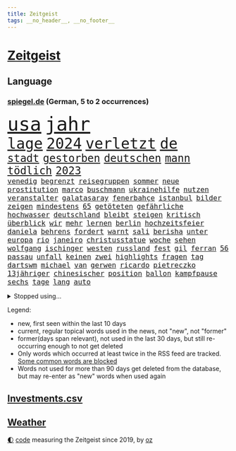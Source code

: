 ```yaml
---
title: Zeitgeist
tags: __no_header__, __no_footer__
---
```


# [Zeitgeist](https://oliz.io/zeitgeist/)

## Language

<h3><a href="https://www.spiegel.de" target="_blank">spiegel.de</a> (German, 5 to 2 occurrences)</h3>
<p style="font-family:monospace">
<span style="font-size:32pt"><a href="news_links.html#usa" class="current">usa</a></span>
<span style="font-size:32pt"><a href="news_links.html#jahr" class="current">jahr</a></span>
<br>
<span style="font-size:25pt"><a href="news_links.html#lage" class="current">lage</a></span>
<span style="font-size:25pt"><a href="news_links.html#2024" class="current">2024</a></span>
<span style="font-size:25pt"><a href="news_links.html#verletzt" class="current">verletzt</a></span>
<span style="font-size:25pt"><a href="news_links.html#de" class="current">de</a></span>
<br>
<span style="font-size:18pt"><a href="news_links.html#stadt" class="current">stadt</a></span>
<span style="font-size:18pt"><a href="news_links.html#gestorben" class="current">gestorben</a></span>
<span style="font-size:18pt"><a href="news_links.html#deutschen" class="current">deutschen</a></span>
<span style="font-size:18pt"><a href="news_links.html#mann" class="current">mann</a></span>
<span style="font-size:18pt"><a href="news_links.html#tödlich" class="current">tödlich</a></span>
<span style="font-size:18pt"><a href="news_links.html#2023" class="current">2023</a></span>
<br>
<span style="font-size:12pt"><a href="news_links.html#venedig" class="current">venedig</a></span>
<span style="font-size:12pt"><a href="news_links.html#begrenzt" class="new">begrenzt</a></span>
<span style="font-size:12pt"><a href="news_links.html#reisegruppen" class="current">reisegruppen</a></span>
<span style="font-size:12pt"><a href="news_links.html#sommer" class="current">sommer</a></span>
<span style="font-size:12pt"><a href="news_links.html#neue" class="current">neue</a></span>
<span style="font-size:12pt"><a href="news_links.html#prostitution" class="current">prostitution</a></span>
<span style="font-size:12pt"><a href="news_links.html#marco" class="current">marco</a></span>
<span style="font-size:12pt"><a href="news_links.html#buschmann" class="current">buschmann</a></span>
<span style="font-size:12pt"><a href="news_links.html#ukrainehilfe" class="current">ukrainehilfe</a></span>
<span style="font-size:12pt"><a href="news_links.html#nutzen" class="current">nutzen</a></span>
<span style="font-size:12pt"><a href="news_links.html#veranstalter" class="current">veranstalter</a></span>
<span style="font-size:12pt"><a href="news_links.html#galatasaray" class="current">galatasaray</a></span>
<span style="font-size:12pt"><a href="news_links.html#fenerbahçe" class="new">fenerbahçe</a></span>
<span style="font-size:12pt"><a href="news_links.html#istanbul" class="current">istanbul</a></span>
<span style="font-size:12pt"><a href="news_links.html#bilder" class="current">bilder</a></span>
<span style="font-size:12pt"><a href="news_links.html#zeigen" class="current">zeigen</a></span>
<span style="font-size:12pt"><a href="news_links.html#mindestens" class="current">mindestens</a></span>
<span style="font-size:12pt"><a href="news_links.html#65" class="current">65</a></span>
<span style="font-size:12pt"><a href="news_links.html#getöteten" class="current">getöteten</a></span>
<span style="font-size:12pt"><a href="news_links.html#gefährliche" class="current">gefährliche</a></span>
<span style="font-size:12pt"><a href="news_links.html#hochwasser" class="new">hochwasser</a></span>
<span style="font-size:12pt"><a href="news_links.html#deutschland" class="current">deutschland</a></span>
<span style="font-size:12pt"><a href="news_links.html#bleibt" class="current">bleibt</a></span>
<span style="font-size:12pt"><a href="news_links.html#steigen" class="current">steigen</a></span>
<span style="font-size:12pt"><a href="news_links.html#kritisch" class="current">kritisch</a></span>
<span style="font-size:12pt"><a href="news_links.html#überblick" class="current">überblick</a></span>
<span style="font-size:12pt"><a href="news_links.html#wir" class="current">wir</a></span>
<span style="font-size:12pt"><a href="news_links.html#mehr" class="current">mehr</a></span>
<span style="font-size:12pt"><a href="news_links.html#lernen" class="current">lernen</a></span>
<span style="font-size:12pt"><a href="news_links.html#berlin" class="current">berlin</a></span>
<span style="font-size:12pt"><a href="news_links.html#hochzeitsfeier" class="new">hochzeitsfeier</a></span>
<span style="font-size:12pt"><a href="news_links.html#daniela" class="new">daniela</a></span>
<span style="font-size:12pt"><a href="news_links.html#behrens" class="current">behrens</a></span>
<span style="font-size:12pt"><a href="news_links.html#fordert" class="current">fordert</a></span>
<span style="font-size:12pt"><a href="news_links.html#warnt" class="current">warnt</a></span>
<span style="font-size:12pt"><a href="news_links.html#sali" class="new">sali</a></span>
<span style="font-size:12pt"><a href="news_links.html#berisha" class="new">berisha</a></span>
<span style="font-size:12pt"><a href="news_links.html#unter" class="current">unter</a></span>
<span style="font-size:12pt"><a href="news_links.html#europa" class="current">europa</a></span>
<span style="font-size:12pt"><a href="news_links.html#rio" class="current">rio</a></span>
<span style="font-size:12pt"><a href="news_links.html#janeiro" class="current">janeiro</a></span>
<span style="font-size:12pt"><a href="news_links.html#christusstatue" class="new">christusstatue</a></span>
<span style="font-size:12pt"><a href="news_links.html#woche" class="current">woche</a></span>
<span style="font-size:12pt"><a href="news_links.html#sehen" class="current">sehen</a></span>
<span style="font-size:12pt"><a href="news_links.html#wolfgang" class="current">wolfgang</a></span>
<span style="font-size:12pt"><a href="news_links.html#ischinger" class="new">ischinger</a></span>
<span style="font-size:12pt"><a href="news_links.html#westen" class="current">westen</a></span>
<span style="font-size:12pt"><a href="news_links.html#russland" class="current">russland</a></span>
<span style="font-size:12pt"><a href="news_links.html#fest" class="current">fest</a></span>
<span style="font-size:12pt"><a href="news_links.html#gil" class="current">gil</a></span>
<span style="font-size:12pt"><a href="news_links.html#ferran" class="new">ferran</a></span>
<span style="font-size:12pt"><a href="news_links.html#56" class="current">56</a></span>
<span style="font-size:12pt"><a href="news_links.html#passau" class="current">passau</a></span>
<span style="font-size:12pt"><a href="news_links.html#unfall" class="current">unfall</a></span>
<span style="font-size:12pt"><a href="news_links.html#keinen" class="current">keinen</a></span>
<span style="font-size:12pt"><a href="news_links.html#zwei" class="current">zwei</a></span>
<span style="font-size:12pt"><a href="news_links.html#highlights" class="current">highlights</a></span>
<span style="font-size:12pt"><a href="news_links.html#fragen" class="current">fragen</a></span>
<span style="font-size:12pt"><a href="news_links.html#tag" class="current">tag</a></span>
<span style="font-size:12pt"><a href="news_links.html#dartswm" class="current">dartswm</a></span>
<span style="font-size:12pt"><a href="news_links.html#michael" class="current">michael</a></span>
<span style="font-size:12pt"><a href="news_links.html#van" class="current">van</a></span>
<span style="font-size:12pt"><a href="news_links.html#gerwen" class="new">gerwen</a></span>
<span style="font-size:12pt"><a href="news_links.html#ricardo" class="new">ricardo</a></span>
<span style="font-size:12pt"><a href="news_links.html#pietreczko" class="new">pietreczko</a></span>
<span style="font-size:12pt"><a href="news_links.html#13jähriger" class="current">13jähriger</a></span>
<span style="font-size:12pt"><a href="news_links.html#chinesischer" class="current">chinesischer</a></span>
<span style="font-size:12pt"><a href="news_links.html#position" class="current">position</a></span>
<span style="font-size:12pt"><a href="news_links.html#ballon" class="current">ballon</a></span>
<span style="font-size:12pt"><a href="news_links.html#kampfpause" class="new">kampfpause</a></span>
<span style="font-size:12pt"><a href="news_links.html#sechs" class="current">sechs</a></span>
<span style="font-size:12pt"><a href="news_links.html#tage" class="current">tage</a></span>
<span style="font-size:12pt"><a href="news_links.html#lang" class="current">lang</a></span>
<span style="font-size:12pt"><a href="news_links.html#auto" class="current">auto</a></span>
</p>
<details>
<summary>Stopped using...</summary>
<p class="former" style="font-size:12pt">
mailand(1165) turnier(1165) wirkte(1165) einwohner(1162) gäste(1162) mittwoch(1162) schlimm(1162) waffen(1162) wettbewerb(1162) ebenfalls(1161) gerüchte(1161) kurs(1161) quartal(1161) weiteres(1161) führende(1160) geflüchteten(1160) kabinett(1160) myanmar(1160) richten(1160) sekunden(1160) unabhängige(1160) äußern(1160) entgegen(1159) großteil(1159) nachfolge(1159) paul(1159) stolz(1159) teilnehmen(1159) usregierung(1159) verwirrung(1159) deutliche(1158) entlassung(1158) jury(1158) spdpolitiker(1158) zurzeit(1158) 44(1157) botschaft(1157) künftigen(1157) löhne(1157) nationen(1157) rainer(1157) software(1157) staatschef(1157) übergeben(1157) 12(1156) beschwerde(1156) bremen(1156) christine(1156) favoriten(1156) lebensmittel(1156) red(1156) vermehrt(1156) verzweifelt(1156) wales(1156) williams(1156) 04(1155) berufung(1155) brief(1155) radikal(1155) widerspruch(1155) babys(1154) dachte(1154) englischen(1154) gesamte(1154) gesunken(1154) pocht(1154) standen(1154) altes(1153) blockiert(1153) unterricht(1153) unterstützer(1153) übt(1153) album(1152) internen(1152) klären(1152) mönchengladbach(1152) wären(1152) brauchte(1151) pressestimmen(1151) trennung(1151) träumen(1151) untersuchen(1151) werder(1151) bus(1150) wirtschaftlichen(1150) übernahme(1150) demonstrationen(1149) ursachen(1149) abgehört(1148) fußballprofi(1148) harte(1148) restaurants(1148) vorstoß(1148) dar(1147) sperrt(1147) zeichen(1146) 1500(1145) bande(1145) moment(1145) extremen(1144) ausgeliefert(1143) weite(1143) einreise(1142) ermittlern(1142) konkrete(1141) presse(1141) ministerium(1140) offenbart(1140) pkw(1140) schnellen(1140) skeptisch(1140) nase(1139) regelung(1139) wahrscheinlich(1139) weckt(1139) hinten(1138) letztes(1138) sitzung(1138) abgelehnt(1137) erschießt(1137) politikerin(1137) müsste(1136) auflagen(1135) katar(1135) konferenz(1135) katholischen(1132) vorgegangen(1131) klimaziele(1129) rentner(1129) wendet(1129) klasse(1128) gelandet(1127) begrüßt(1126) herausforderung(1120) schock(1117) empfangen(1109) missbrauchs(1102) sammeln(1101) dankt(1075) vormarsch(1027) bewirbt(990) verlag(973) finanziert(957) lebensmitteln(899) belastung(896) insbesondere(877) verurteilung(876) konzerns(852) unterdrückung(850) befreiung(832) papiere(829) gewandt(821) abtreibung(804) bekräftigt(804) fdppolitiker(796) fachkräfte(795) vermitteln(790) einschätzungen(789) zentralen(787) studenten(782) verbraucherpreise(777) gletscher(756) verabschieden(728) verletzung(728) 87(722) ersatz(711) getreten(708) verkündete(704) kitas(703) lemke(702) steffi(702) verringern(699) geschenk(690) spielern(687) entführung(686) transparenz(664) versagen(656) schildern(650) fern(645) fünften(644) schneiden(641) gefangenschaft(635) 34(632) zugegeben(632) eingetroffen(630) iranische(629) koch(628) prominenter(627) dilemma(626) lohn(623) königsklasse(617) pole(616) wall(615) durchsuchen(608) zusätzlich(605) regieren(591) filialen(588) jubel(580) 2026(576) computer(567) bgh(561) stockholm(559) kandidat(556) bedarf(554) sexuell(548) gegenzug(546) drin(545) schwimmen(536) partnerin(534) deutsch(527) verzeichnet(527) verkehrsministerium(526) 27jährige(523) entfernen(519) nennen(519) ausgewertet(518) usmilitär(518) verträge(509) fpö(508) drohnenangriff(501) schlimmeres(499) nachhaltigkeit(495) aufstand(491) nation(491) mithalten(490) ganzes(480) sicherer(478) überreste(469) fische(468) verurteilter(468) eingreifen(467) tagelang(467) telekom(467) stephan(465) erzielte(462) kita(458) drohung(447) nationaltrainer(446) kurswechsel(442) schottische(442) scheinbar(439) härtesten(433) wohnungsbau(432) eineinhalb(428) sparkurs(428) bergen(427) belege(425) kulissen(425) prien(424) männliche(422) verurteilten(422) übergewicht(420) meldungen(417) höchst(414) lateinamerika(411) parallel(411) erfolgsrezept(405) hunderten(405) vodafone(402) leere(401) spacex(401) kritisierten(396) pistole(396) äußerung(396) bamberg(393) bedienen(393) abbauen(388) infantino(387) verbrenner(386) mitgliedern(380) abwehr(378) russell(378) abgründe(377) gianni(377) 47(375) überprüfen(375) wahren(367) strafanzeige(366) kurzzeitig(365) abhilfe(361) arbeitsplätze(360) fachkräften(360) ubahn(359) reichsbürger(357) ähnliche(354) vergab(350) krawallen(346) erfährt(345) 28jähriger(342) applaus(340) untersagen(339) emotionale(338) erfolgreiche(337) kreativer(337) demonstriert(335) springen(332) 31jährige(330) sorgten(330) umweltministerin(330) mischt(329) ricarda(329) rivale(328) geschäften(325) fatalen(324) menschlichen(324) temperatur(324) zwingt(324) linda(322) junta(321) leopard(320) siege(317) losgegangen(316) cumexskandal(312) gravierende(312) aufbauen(311) niederländischen(311) angemessen(309) geständnis(308) pilotprojekt(305) angemeldet(304) 140(303) karin(303) generäle(302) media(301) parteispitze(301) verzögerung(300) 130(299) elektrisch(296) saintgermain(295) überschattet(295) bemühen(292) detail(290) warnte(285) autoindustrie(284) feinstaub(284) hamilton(284) lewis(284) vereinten(283) verlegen(280) beigetragen(278) rekonstruieren(278) chemikalien(276) energiepreisbremsen(276) gestreikt(276) laune(276) mischung(276) vorfahren(276) handelte(275) verstappen(275) wallace(275) kreuz(274) angenommen(273) betreiben(273) verwüstet(272) gesprächen(270) gesunde(269) transformation(268) qualifying(267) ferrari(266) kartellamt(266) spektakulärer(266) dürren(265) geschwächt(261) niederländischer(261) bundesligist(259) parlamentswahlen(259) mitgründer(258) f(257) astronomie(254) spezialisten(254) diplomatische(253) ac(252) drama(252) rohstoff(250) aussterben(249) imran(249) sofortiger(246) mädchens(245) drohte(244) behaupten(243) gesundheitlichen(241) kleinflugzeug(241) verlobt(240) durchschnittlich(239) schottischen(239) 2010(238) konrad(238) leclerc(238) unterbricht(238) kosovo(237) reue(237) durchgesetzt(236) absolute(235) depp(235) stolpern(235) versuchter(234) niedergestochen(233) fühle(232) söldner(232) horror(230) kennedy(230) nachts(230) erging(224) mitarbeitenden(224) großrazzia(223) bka(221) straßenverkehr(221) gefangenenaustausch(219) erzieher(215) formuliert(215) menschenmenge(215) erbschaftsteuer(214) gegenschlag(214) schlägerei(214) aufsteiger(211) etablierten(211) expertengremium(211) 83(209) rechnung(209) taktik(208) leuten(207) militante(207) zeitungen(207) füße(206) todesfälle(206) gehandelt(202) 9(200) diplomatischen(200) psychische(200) migrationsdebatte(197) natürliche(197) popp(197) chaotischen(196) rekorde(194) rocky(194) partien(193) ankurbeln(192) gegenmittel(192) conference(191) 29jährige(190) beckenbauer(190) gerücht(190) hitzewellen(190) objekte(188) ämtern(188) lukas(187) fotografieren(184) genießt(184) ngos(182) schlucht(181) frühestens(180) beseitigen(179) aufgetreten(178) frauenfußball(178) kurti(178) wal(178) kette(177) model(177) spotify(177) zwischenfall(177) älterer(177) schirdewan(175) verrückt(175) moschee(174) leo(173) basis(172) vertraut(172) überlegen(172) asylstreit(170) havertz(169) schwamm(169) geheimen(168) langjährigen(168) spezielles(167) abends(166) ankunft(166) killer(166) kohlenstoff(166) neudelhi(166) erzwingen(165) platziert(165) antisemitismusbeauftragte(164) gesellschaftliche(164) standuppaddling(164) vox(164) amazonas(163) vorlegen(163) weltspitze(163) awards(162) verleiht(161) gequält(160) sensationell(160) abu(159) fahnden(157) standorte(157) cduchefs(156) flieger(155) iraner(155) liebeserklärung(154) tiefsee(154) variante(153) vermieden(153) verunsicherung(153) entfacht(151) kippe(150) verräter(150) gratulierte(149) gutachter(148) global(147) vermittelt(147) ausfällt(146) kirchen(146) militärisch(146) kühlen(145) dominanz(144) helgoland(144) therapie(144) bolsonaro(143) dhabi(143) g20gipfel(143) jair(143) himmelskörper(142) neugeborenen(142) ausgetauscht(141) autofrei(141) geklettert(141) hannes(141) antwortet(139) glamour(139) kriegsende(139) bremste(138) siebzigern(138) bemerkenswert(137) emden(137) comedy(136) di(136) gesellschaften(136) krisentreffen(136) adenauer(135) nationalspielerinnen(134) schmerzensgeld(134) öffnungszeiten(134) geglückt(133) mittelalter(133) verhinderten(132) 51jährige(131) einbürgerung(131) entkam(131) expartnerin(131) rechtsextremist(131) stritten(131) folter(130) höxter(130) psyche(130) butter(128) spürbare(127) übermäßig(127) blatt(126) reisenden(126) schaf(126) albtraum(125) einsteigen(125) ergebnissen(125) fahrverbot(124) gottschalk(124) jetski(124) rätselt(124) zweifelt(124) airport(123) forschenden(123) mobiles(123) abgerissen(122) kindesmissbrauch(122) herstellung(121) nationalgarde(121) rasche(121) antónio(120) dfbteams(120) dich(120) fußballgeschichte(119) gehetzt(118) verbrauchen(118) angefahren(117) usrapper(117) militärhilfe(116) militärjunta(116) reinen(116) thesen(116) tätig(116) wohnmobile(116) ewigen(115) schild(115) treibstoff(115) vertritt(115) effekte(114) 01(113) rechtspopulist(113) saisonsieg(113) zinserhöhungen(113) überraschendes(113) austria(112) betrogen(112) inside(112) überfallen(112) posts(111) tänzer(111) verzockt(111) zigtausende(111) überwacht(111) 42(110) bevorsteht(110) mannschaften(110) klimafonds(109) sittenwächtern(109) wmaus(109) angezogen(108) astronomen(108) topstürmer(108) mehrwertsteuer(107) sangen(107) usamerikanerin(107) american(106) anarchokapitalist(106) erschöpft(106) freilassen(106) 03(105) roter(105) grundschulen(104) dreijährige(103) panikattacken(103) wertung(102) atp(101) flüchtigen(101) konsequent(101) säugling(101) mumien(100) netzwerken(100) rätselhafte(100) umverteilung(100) auswirkt(99) schreckliches(99) bundesligaspiel(98) rtl(98) harmlos(97) vergewaltigungsvorwürfe(97) bundesfinanzministerium(96) schuldfähig(94) sicherungsverwahrung(94) wilfried(94) hurrikan(93) jahrhunderts(93) kampfsportgruppe(93) sticht(92) a$ap(91) auktionshaus(91) dröge(91) minimal(91) quelle(91) strahlen(91) total(91) verschenkt(91) vettel(91) 71(90) cyberkriminelle(90) motiviert(90) arbeitszeiten(89) brachialer(89) bricsgruppe(89) krisengipfel(89) nszeit(89) unbehelligt(89) übergriffigen(89) abmahnung(88) jahrhunderten(88) schlagerstar(88) unabhängig(88) verfahrens(88) verhaltenes(88) letztlich(87) archäologen(86) bunt(86) interessenverbände(86) privatleben(86) prothese(86) toyota(86) weste(86) allgemein(85) aufwenden(85) ausgebootet(85) bars(85) bekanntwerden(85) doppelspitze(85) erinnerungskultur(85) frisches(85) kalb(85) rettern(85) ungewisse(85) ausgangssperre(84) ehrlichkeit(84) gastronomie(84) menschenhändler(84) mietern(84) mützenich(84) nachdenklich(84) pflichtsieg(84) rolf(84) tadelt(83) vollstreckt(83) derlei(82) ecke(82) lindern(82) son(82) terry(82) verfassungsrichter(82) bundesfinanzminister(81) empfindliche(81) entladen(81) pyramide(81) selbstbewusstsein(81) videoanalyse(81) bradley(80) cooper(80) exradprofi(80) geworben(80) gou(80) host(80) kickl(80) maestro(80) militärmanöver(80) politikwechsel(80) ullrich(80) chile(79) schnelles(79) sechziger(79) winters(79) aufgebrochen(78) geheiratet(78) nachgedacht(78) nette(78) 5g(77) jahrtausendealte(77) kehrtwende(77) tonight(77) ultimative(77) bejubelt(76) cybersicherheit(76) kubicki(76) ezigaretten(75) verfassungsschützer(75) verliebt(75) abfuhr(74) bundesverband(74) chip(74) co₂ausstoß(74) gelobt(74) krankenhausessen(74) arddoku(73) außerplanmäßig(73) beurteilt(73) dankbar(73) fasst(73) gefängnisstrafen(73) kaffeemaschinen(73) pinto(73) rui(73) schieflage(73) schwäbischen(73) stresstest(73) tabakkonzern(73) vogelgrippe(73) bulls(72) demokratischer(72) formel1saison(72) passion(72) tatenlos(72) wrackteile(72) agierten(71) bullys(71) gestiegene(71) seeblockade(71) xl(71) außenbecken(70) linkenpolitiker(70) schenkt(70) unogipfel(70) weiterleben(70) auskommen(69) ausstellung(69) entkräften(69) momentan(69) verbraucherzentrale(69) älterwerden(69) denver(68) eingerichtet(68) halfen(68) hinterlässt(68) klebstoff(68) mögliches(68) popkultur(68) regulären(68) ausgegangen(67) beatles(67) journal(67) spiegelleser(67) vierjährige(67) 43(66) furcht(66) risikogruppen(66) wilderei(66) angeschlossen(65) eiskanal(65) prekär(65) strafstoß(65) unternehmens(65) zuverlässig(65) adnoc(64) asyldebatte(64) euparlaments(64) guirassy(64) serhou(64) tennisspieler(64) vorausgegangen(64) ölriese(64) beleidigen(63) billige(63) ebay(63) gelitten(63) generalmusikdirektor(63) nachhaltiger(63) schienennetz(63) visum(63) aktiven(62) eugelder(62) kundgebungen(62) mobilfunknetze(62) stilisieren(62) tresen(62) verleihen(62) gedrosselt(61) geldautomatensprenger(61) geldautomatensprengern(61) siebzigerjahre(61) totgeglaubten(61) uaw(61) gewünschten(60) grünenfraktionschefin(60) landespolitiker(60) polizeibekannt(60) rotem(60) tsunami(60) umsteuern(60) bevorteilt(59) litten(59) populären(59) schreibe(59) würgen(59) aktionsplan(58) bas(58) schulgebäude(58) symbolfigur(58) central(57) exemplare(57) jüngster(57) lebensgefährten(57) pristina(57) rotgrüne(57) schaufenster(57) schmalkalden(57) diente(56) nominierung(56) punktgewinn(56) solarbranche(56) trainierte(56) türmen(56) wachsender(56) ernähren(55) geräuschen(55) gütersloh(55) krisenstab(55) opioide(55) revolver(55) sinnkrise(55) tagesordnung(55) thiele(55) aufmarschieren(54) husten(54) spot(54) belit(53) goetheinstitut(53) historischem(53) kampfs(53) onay(53) pauschale(53) verbotszonen(53) betonte(52) gitarre(52) jugendfußball(52) krisengebieten(52) migrationsfrage(52) verschleppte(52) weiterzubauen(52) 35jähriger(51) gezählt(51) haushaltssperre(51) loswird(51) migrationshintergrund(51) milliardärs(51) verschleppten(51) zukunftssorgen(51) delfine(50) differenzen(50) medienberichte(50) vorlesung(50) akten(49) busunglück(49) doha(49) exspielers(49) fehlers(49) krankenhaustransparenzgesetz(49) leader(49) rundfahrten(49) susan(49) gekapert(48) geraerts(48) karel(48) krebsdiagnose(48) körperteile(48) omid(48) videobotschaft(48) wachsende(48) antje(47) bewilligt(47) erschnüffeln(47) mehrwertsteuerbetrug(47) tagelanger(47) verfängt(47) altbundeskanzler(46) benachteiligte(46) glückwünsche(46) night(46) propalästinensischen(46) schiffes(46) schwärmten(46) trancefestival(46) bellen(45) kursierten(45) neuregelung(45) spdpolitikerin(45) verkörperte(45) verlusten(45) wahlerfolg(45) erschreckende(44) fehlten(44) misstrauensvotum(44) prangern(44) straßenbahnen(44) traditionsmarke(44) cortina(43) cyberangriffe(43) d’ampezzo(43) nouripour(43) rechtsnationalen(43) verbots(43) winterspiele(43) nochmals(42) offenkundig(42) schlange(42) tausendmal(42) uneins(42) gewölbe(41) hamasisraelkrieg(41) islamismus(41) jahrhundertcoup(41) kassierte(41) langfristigen(41) nahostkrise(41) rückgängig(41) sabrina(41) speziell(41) vertraulichen(41) abwanderung(40) bedrohten(40) chefposten(40) gegraben(40) glitzernde(40) holding(40) mancherorts(40) solidaritätsbesuch(40) zerstörungen(40) auswirkung(39) beten(39) glaubens(39) gleichschritt(39) hof(39) noam(39) özil(39) ausgepfiffen(38) bilanzen(38) koalitionsausschuss(38) freigelassener(37) geiselhaft(37) helfe(37) strikte(37) fußballnation(36) härteste(36) kontrollpunkt(36) nahostmission(36) sean(36) haushaltsausschuss(35) radfahrerinnen(35) stadtrivalen(35) stimmig(35) suzanne(35) vereinbart(35) 190(34) 2005(34) andrzej(34) ausziehen(34) duda(34) fürchteten(34) sisi(34) skulptur(34) versammelt(34) acapulco(33) bundeskabinett(33) bundesligaspiele(33) erkannt(33) hamasgeisel(33) massenkarambolagen(33) note(33) otis(33) rauchfrei(33) delegierten(32) fliegers(32) nordkoreanischen(32) raser(32) schacht(32) schulhöfen(32) stürmen(31) 15gradziel(30) bundesamts(30) schätzung(30) actionheld(29) ausstehen(29) austin(29) beschuldigte(29) bewachen(29) einwände(29) klafft(29) nuggets(29) prägt(29) stadionverbot(29) süd(29) voranbringen(29) bomben(28) dingfest(28) eingehalten(28) eingetauscht(28) finanzierte(28) informierte(28) mutterpartei(28) heizkosten(27) praktikum(27) r(27) signakrise(27) autonomiebehörde(26) inspiriert(26) kostüme(26) mühsam(26) netzbetreiber(26) unterhändler(26) versorgen(26) weisheit(26) aussetzen(25) genügt(25) halbmond(25) kaputt(25) paddeln(25) requisiten(25) saarländer(25) stolla(25) annette(24) dc(24) eigenregie(24) einmalig(24) fanatismus(24) kurschus(24) pfau(24) sinnvolle(24) ähnlicher(24) 41jähriger(23) gläubigen(23) lohnerhöhungen(23) myanmars(23) möbel(23) ofarim(23) squid(23) adele(22) afdabgeordneter(22) dämpft(22) ekdratsvorsitzende(22) evangelischen(22) fortuna(22) glasgow(22) hotelmitarbeiter(22) insolvenzantrag(22) jungtiere(22) spdfraktionschef(22) virtuelle(22) wandert(22) zuckersteuer(22) anhängern(21) befreiten(21) durchgereicht(21) embargo(21) evan(21) ringo(21) spionagesatelliten(21) unlängst(21) ölstaaten(21) flüchtender(20) friedlich(20) g7staaten(20) ic(20) itsysteme(20) jahrelanger(20) rechtlich(20) sensationellen(20) steuereinnahmen(20) wiederbelebt(20) zwölfte(20) levy(19) schwachstellen(19) wta(19) aufwand(18) extrainer(18) gefangener(18) judenhasses(18) landesweite(18) offensivspieler(18) produzent(18) religiöser(18) untermauern(18) wetten(18) alicia(17) beschleunigung(17) dfbtor(17) favoritin(17) friedensbewegte(17) gehackt(17) geräten(17) haken(17) kurios(17) nämlich(17) propalästinensischer(17) schifakrankenhaus(17) stammsitz(17) städtetag(17) waffenlager(17) wiederherstellen(17) armeeangaben(16) zweistaatenlösung(16) kostenlos(15) bezahlung(14) blutigem(14) championsleaguespiel(14) kenner(14) plane(14) saisonabschluss(14) sozialpolitik(14) werneke(14) überlastung(14) 26jährigen(13) klammert(13) lachgas(13) marvin(13) rebecca(13) sortieren(13) uneinigkeit(13) alejo(12) finanzieren(12) ließe(12) regionalbahn(12) verbraucherinnen(12) verfassungsgerichtsurteil(12) verity(12) vidalquadras(12) faktoren(11) heilsam(11) irischer(11) krankenhausreform(11) strompreisbremsen(11)
</p>
</details>
<p>Legend:
<ul>
<li><span class="new">new</span>, first seen within the last 10 days</li>
<li><span class="current">current</span>, regular topical words used in the news, not "new", not "former"</li>
<li><span class="former">former(days span relevant)</span>, not used in the last 30 days, but still re-occurring enough to not get deleted</li>
<li>Only words which occurred at least twice in the RSS feed are tracked. <a href="language/filters.py">Some common words are blocked</a></li>
<li>Words not used for more than 90 days get deleted from the database, but may re-enter as "new" words when used again</li>
</ul>
</p>

## [Investments](investments.html)[.csv](investments.csv)

## [Weather](weather.html)

<footer>
<a href="javascript:toggleTheme()" class="nav">🌓</a>
<a href="https://github.com/ooz/zeitgeist">code</a> measuring the Zeitgeist since 2019, by <a href="https://oliz.io">oz</a>
</footer>

